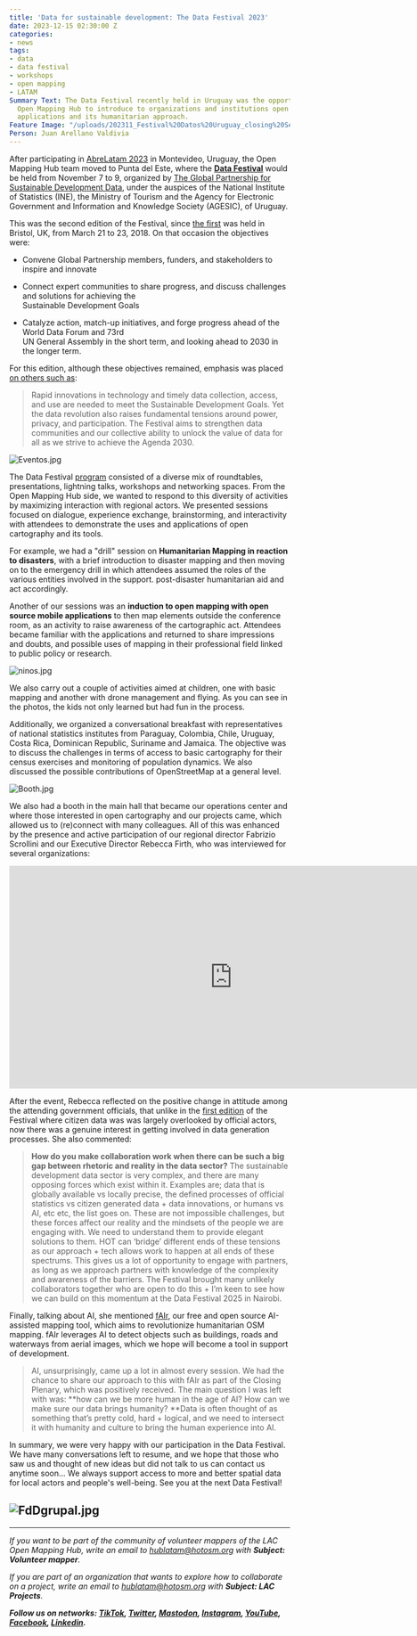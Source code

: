 ```yaml
---
title: 'Data for sustainable development: The Data Festival 2023'
date: 2023-12-15 02:30:00 Z
categories:
- news
tags:
- data
- data festival
- workshops
- open mapping
- LATAM
Summary Text: The Data Festival recently held in Uruguay was the opportunity for the
  Open Mapping Hub to introduce to organizations and institutions open cartography
  applications and its humanitarian approach.
Feature Image: "/uploads/202311_Festival%20Datos%20Uruguay_closing%20Session%20Rebecca%20Firth%2003.jpg"
Person: Juan Arellano Valdivia
---
```


After participating in [AbreLatam 2023](https://www.hotosm.org/updates/abrelatam-2023/) in Montevideo, Uruguay, the Open Mapping Hub team moved to Punta del Este, where the **[Data Festival](https://www.data4sdgs.org/festivaldedatos)** would be held from November 7 to 9, organized by [The Global Partnership for Sustainable Development Data](https://www.data4sdgs.org/), under the auspices of the National Institute of Statistics (INE), the Ministry of Tourism and the Agency for Electronic Government and Information and Knowledge Society (AGESIC), of Uruguay.

This was the second edition of the Festival, since [the first](https://www.data4sdgs.org/sites/default/files/2018-06/Data%20Fest%20Report_Final_11June_compressed.pdf) was held in Bristol, UK, from March 21 to 23, 2018. On that occasion the objectives were:

* Convene Global Partnership members, funders, and stakeholders to inspire and innovate

* Connect expert communities to share progress, and discuss challenges and solutions for achieving the\
  Sustainable Development Goals

* Catalyze action, match-up initiatives, and forge progress ahead of the World Data Forum and 73rd\
  UN General Assembly in the short term, and looking ahead to 2030 in the longer term.

For this edition, although these objectives remained, emphasis was placed [on others such as](https://www.data4sdgs.org/festivaldedatos):

> Rapid innovations in technology and timely data collection, access, and use are needed to meet the Sustainable Development Goals. Yet the data revolution also raises fundamental tensions around power, privacy, and participation. The Festival aims to strengthen data communities and our collective ability to unlock the value of data for all as we strive to achieve the Agenda 2030.

![Eventos.jpg](/uploads/Eventos.jpg)

The Data Festival [program](https://www.data4sdgs.org/festivaldedatos/program) consisted of a diverse mix of roundtables, presentations, lightning talks, workshops and networking spaces. From the Open Mapping Hub side, we wanted to respond to this diversity of activities by maximizing interaction with regional actors. We presented sessions focused on dialogue, experience exchange, brainstorming, and interactivity with attendees to demonstrate the uses and applications of open cartography and its tools.

For example, we had a "drill" session on **Humanitarian Mapping in reaction to disasters**, with a brief introduction to disaster mapping and then moving on to the emergency drill in which attendees assumed the roles of the various entities involved in the support. post-disaster humanitarian aid and act accordingly.

Another of our sessions was an **induction to open mapping with open source mobile applications** to then map elements outside the conference room, as an activity to raise awareness of the cartographic act. Attendees became familiar with the applications and returned to share impressions and doubts, and possible uses of mapping in their professional field linked to public policy or research.

![ninos.jpg](/uploads/ninos.jpg)

We also carry out a couple of activities aimed at children, one with basic mapping and another with drone management and flying. As you can see in the photos, the kids not only learned but had fun in the process.

Additionally, we organized a conversational breakfast with representatives of national statistics institutes from Paraguay, Colombia, Chile, Uruguay, Costa Rica, Dominican Republic, Suriname and Jamaica. The objective was to discuss the challenges in terms of access to basic cartography for their census exercises and monitoring of population dynamics. We also discussed the possible contributions of OpenStreetMap at a general level.

![Booth.jpg](/uploads/Booth.jpg)

We also had a booth in the main hall that became our operations center and where those interested in open cartography and our projects came, which allowed us to (re)connect with many colleagues. All of this was enhanced by the presence and active participation of our regional director Fabrizio Scrollini and our Executive Director Rebecca Firth, who was interviewed for several organizations:

<iframe width="800" height="400" src="https://www.youtube.com/embed/PAyRlnGm1hY?si=JeR5mJnnw9OEP7h8" title="YouTube video player" frameborder="0" allow="accelerometer; autoplay; clipboard-write; encrypted-media; gyroscope; picture-in-picture; web-share" allowfullscreen></iframe>

After the event, Rebecca reflected on the positive change in attitude among the attending government officials, that unlike in the [first edition](https://www.data4sdgs.org/blog/recap-un-world-data-forum-using-openstreetmap-sustainable-development-goals) of the Festival where citizen data was was largely overlooked by official actors, now there was a genuine interest in getting involved in data generation processes. She also commented:

> **How do you make collaboration work when there can be such a big gap between rhetoric and reality in the data sector?** The sustainable development data sector is very complex, and there are many opposing forces which exist within it. Examples are; data that is globally available vs locally precise, the defined processes of official statistics vs citizen generated data \+ data innovations, or humans vs AI, etc etc, the list goes on. These are not impossible challenges, but these forces affect our reality and the mindsets of the people we are engaging with. We need to understand them to provide elegant solutions to them. HOT can ‘bridge’ different ends of these tensions as our approach \+ tech allows work to happen at all ends of these spectrums. This gives us a lot of opportunity to engage with partners, as long as we approach partners with knowledge of the complexity and awareness of the barriers. The Festival brought many unlikely collaborators together who are open to do this \+ I’m keen to see how we can build on this momentum at the Data Festival 2025 in Nairobi.

Finally, talking about AI, she mentioned [fAIr](https://www.hotosm.org/tech-blog/hot-tech-talks-fair/), our free and open source AI-assisted mapping tool, which aims to revolutionize humanitarian OSM mapping. fAIr leverages AI to detect objects such as buildings, roads and waterways from aerial images, which we hope will become a tool in support of development.

> AI, unsurprisingly, came up a lot in almost every session. We had the chance to share our approach to this with fAIr as part of the Closing Plenary, which was positively received. The main question I was left with was: **how can we be more human in the age of AI? How can we make sure our data brings humanity? **Data is often thought of as something that’s pretty cold, hard \+ logical, and we need to intersect it with humanity and culture to bring the human experience into AI.

In summary, we were very happy with our participation in the Data Festival. We have many conversations left to resume, and we hope that those who saw us and thought of new ideas but did not talk to us can contact us anytime soon... We always support access to more and better spatial data for local actors and people's well-being. See you at the next Data Festival!

## ![FdDgrupal.jpg](/uploads/FdDgrupal.jpg)

---

*If you want to be part of the community of volunteer mappers of the LAC Open Mapping Hub, write an email to [hublatam@hotosm.org](https://www.hotosm.org/updates/mapping-as-a-response-to-the-disaster-in-esmeraldas-ecuador/hublatam@hotosm.org) with **Subject: Volunteer mapper**.*

*If you are part of an organization that wants to explore how to collaborate on a project, write an email to [hublatam@hotosm.org](https://www.hotosm.org/updates/mapping-as-a-response-to-the-disaster-in-esmeraldas-ecuador/hublatam@hotosm.org) with **Subject: LAC Projects**.*

***Follow us on networks: [TikTok](https://www.tiktok.com/@mapeoabierto_la?lang=es), [Twitter](https://twitter.com/mapeoabierto_la), [Mastodon](https://mapstodon.space/@mapeoabierto_la), [Instagram](https://www.instagram.com/mapeoabierto_la/), [YouTube](https://www.youtube.com/channel/UCTH6Z_QODJ4NmmBmubS68VA), [Facebook](https://www.facebook.com/Mapeo-abierto-Am%C3%A9rica-Latina-102804808622456/), [Linkedin](https://www.linkedin.com/showcase/91453300/admin/feed/posts/).***